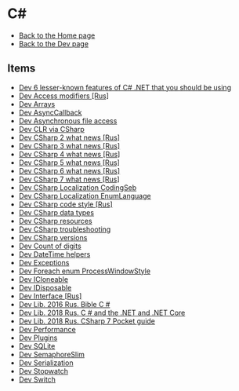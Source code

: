 # C#

- [Back to the Home page](../../README.md)
- [Back to the Dev page](../README.md)

## Items
- [Dev 6 lesser-known features of C# .NET that you should be using](Dev%206%20lesser-known%20features%20of%20C%23%20.NET%20that%20you%20should%20be%20using.md)
- [Dev Access modifiers [Rus]](Dev%20Access%20modifiers%20[Rus].md)
- [Dev Arrays](Dev%20Arrays.md)
- [Dev AsyncCallback](Dev%20AsyncCallback.md)
- [Dev Asynchronous file access](Dev%20Asynchronous%20file%20access.md)
- [Dev CLR via CSharp](Dev%20CLR%20via%20CSharp.md)
- [Dev CSharp 2 what news [Rus]](Dev%20CSharp202%20what%20news%20[Rus].md)
- [Dev CSharp 3 what news [Rus]](Dev%20CSharp203%20what%20news%20[Rus].md)
- [Dev CSharp 4 what news [Rus]](Dev%20CSharp204%20what%20news%20[Rus].md)
- [Dev CSharp 5 what news [Rus]](Dev%20CSharp205%20what%20news%20[Rus].md)
- [Dev CSharp 6 what news [Rus]](Dev%20CSharp206%20what%20news%20[Rus].md)
- [Dev CSharp 7 what news [Rus]](Dev%20CSharp207%20what%20news%20[Rus].md)
- [Dev CSharp Localization CodingSeb](Dev%20CSharp%20Localization%20CodingSeb.md)
- [Dev CSharp Localization EnumLanguage](Dev%20CSharp%20Localization%20EnumLanguage.md)
- [Dev CSharp code style [Rus]](Dev%20CSharp20code%20style%20[Rus].md)
- [Dev CSharp data types](Dev%20CSharp20data%20types.md)
- [Dev CSharp resources](Dev%20CSharp20resources.md)
- [Dev CSharp troubleshooting](Dev%20CSharp%20troubleshooting.md)
- [Dev CSharp versions](Dev%20CSharp20versions.md)
- [Dev Count of digits](Dev%20Count%20of%20digits.md)
- [Dev DateTime helpers](Dev%20DateTime%20helpers.md)
- [Dev Exceptions](Dev%20Exceptions.md)
- [Dev Foreach enum ProcessWindowStyle](Dev%20Foreach%20enum%20ProcessWindowStyle.md)
- [Dev ICloneable](Dev%20ICloneable.md)
- [Dev IDisposable](Dev%20IDisposable.md)
- [Dev Interface [Rus]](Dev%20Interface%20[Rus].md)
- [Dev Lib. 2016 Rus. Bible C #](Dev%20Lib.%202016%20Rus.%20Bible%20C%20%23.md)
- [Dev Lib. 2018 Rus. C # and the .NET and .NET Core](Dev%20Lib.%202018%20Rus.%20C%20%23%20and%20the%20.NET%20and%20.NET%20Core.md)
- [Dev Lib. 2018 Rus. CSharp 7 Pocket guide](Dev%20Lib.%202018%20Rus.%20CSharp207%20Pocket%20guide.md)
- [Dev Performance](Dev%20Performance.md)
- [Dev Plugins](Dev%20Plugins.md)
- [Dev SQLite](Dev%20SQLite.md)
- [Dev SemaphoreSlim](Dev%20SemaphoreSlim.md)
- [Dev Serialization](Dev%20Serialization.md)
- [Dev Stopwatch](Dev%20Stopwatch.md)
- [Dev Switch](Dev%20Switch.md)

